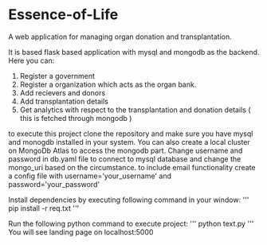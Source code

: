 # Essence-of-Life
A web application for managing organ donation and transplantation.

It is based flask based application with mysql and mongodb as the backend.
Here you can:
1. Register a government
2. Register a organization which acts as the organ bank.
3. Add recievers and donors
4. Add transplantation details
5. Get analytics with respect to the transplantation and donation details ( this is fetched through mongodb )

to execute this project clone the repository and make sure you have mysql and monogdb installed in your system.
You can also create a local cluster on MongoDb Atlas to access the mongodb part.
Change username and password in db.yaml file to connect to mysql database and change the mongo_uri based on the circumstance.
to include email functionality create a config file with username='your_username' and password='your_password'

Install dependencies by executing following command in your window:
'''
pip install -r req.txt
'''

Run the following python command to execute project:
'''
python text.py
'''
You will see landing page on localhost:5000

